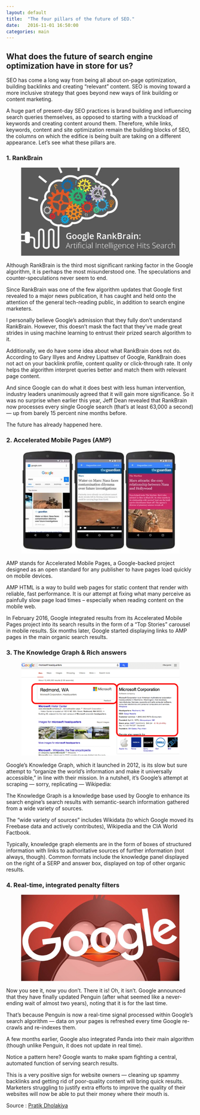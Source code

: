 ```yaml
---
layout: default
title:  "The four pillars of the future of SEO."
date:   2016-11-01 16:50:00
categories: main
---
```


<h2>What does the future of search engine optimization have in store for us? </h2>


SEO has come a long way from being all about on-page optimization, building backlinks and creating “relevant” content. SEO is moving toward a more inclusive strategy that goes beyond new ways of link building or content marketing.

A huge part of present-day SEO practices is brand building and influencing search queries themselves, as opposed to starting with a truckload of keywords and creating content around them. Therefore, while links, keywords, content and site optimization remain the building blocks of SEO, the columns on which the edifice is being built are taking on a different appearance. Let’s see what these pillars are.

<h3>1. RankBrain </h3>


<figure style="text-align:center;"><img src="/images/rb.jpg" title="RankBrain"></figure>


Although RankBrain is the third most significant ranking factor in the Google algorithm, it is perhaps the most misunderstood one. The speculations and counter-speculations never seem to end.

Since RankBrain was one of the few algorithm updates that Google first revealed to a major news publication, it has caught and held onto the attention of the general tech-reading public, in addition to search engine marketers.

I personally believe Google’s admission that they fully don’t understand RankBrain. However, this doesn’t mask the fact that they’ve made great strides in using machine learning to entrust their prized search algorithm to it.

Additionally, we do have some idea about what RankBrain does not do. According to Gary Illyes and Andrey Lipattsev of Google, RankBrain does not act on your backlink profile, content quality or click-through rate. It only helps the algorithm interpret queries better and match them with relevant page content.

And since Google can do what it does best with less human intervention, industry leaders unanimously agreed that it will gain more significance. So it was no surprise when earlier this year, Jeff Dean revealed that RankBrain now processes every single Google search (that’s at least 63,000 a second) — up from barely 15 percent nine months before.

The future has already happened here.


<h3>2. Accelerated Mobile Pages (AMP)</h3>

<figure style="text-align:center;"><img src="/images/am.jpg" title="AMP"></figure>


AMP stands for Accelerated Mobile Pages, a Google-backed project designed as an open standard for any publisher to have pages load quickly on mobile devices.

AMP HTML is a way to build web pages for static content that render with reliable, fast performance. It is our attempt at fixing what many perceive as painfully slow page load times – especially when reading content on the mobile web.

In February 2016, Google integrated results from its Accelerated Mobile Pages project into its search results in the form of a “Top Stories” carousel in mobile results. Six months later, Google started displaying links to AMP pages in the main organic search results.


<h3>3. The Knowledge Graph & Rich answers</h3>

<figure style="text-align:center;"><img src="/images/kg.png" title="Knowledge Graph"></figure>


Google’s Knowledge Graph, which it launched in 2012, is its slow but sure attempt to “organize the world’s information and make it universally accessible,” in line with their mission. In a nutshell, it’s Google’s attempt at scraping — sorry, replicating — Wikipedia:

The Knowledge Graph is a knowledge base used by Google to enhance its search engine’s search results with semantic-search information gathered from a wide variety of sources.

The “wide variety of sources” includes Wikidata (to which Google moved its Freebase data and actively contributes), Wikipedia and the CIA World Factbook.

Typically, knowledge graph elements are in the form of boxes of structured information with links to authoritative sources of further information (not always, though). Common formats include the knowledge panel displayed on the right of a SERP and answer box, displayed on top of other organic results.


<h3>4. Real-time, integrated penalty filters </h3>

<figure style="text-align:center;"><img src="/images/gp.jpg" title="Real time"></figure>


Now you see it, now you don’t. There it is! Oh, it isn’t. Google announced that they have finally updated Penguin (after what seemed like a never-ending wait of almost two years), noting that it is for the last time.

That’s because Penguin is now a real-time signal processed within Google’s search algorithm — data on your pages is refreshed every time Google re-crawls and re-indexes them.

A few months earlier, Google also integrated Panda into their main algorithm (though unlike Penguin, it does not update in real time).

Notice a pattern here? Google wants to make spam fighting a central, automated function of serving search results.

This is a very positive sign for website owners — cleaning up spammy backlinks and getting rid of poor-quality content will bring quick results. Marketers struggling to justify extra efforts to improve the quality of their websites will now be able to put their money where their mouth is.


Source : <a href="http://searchengineland.com/four-pillars-future-seo-259590" > Pratik Dholakiya</a>